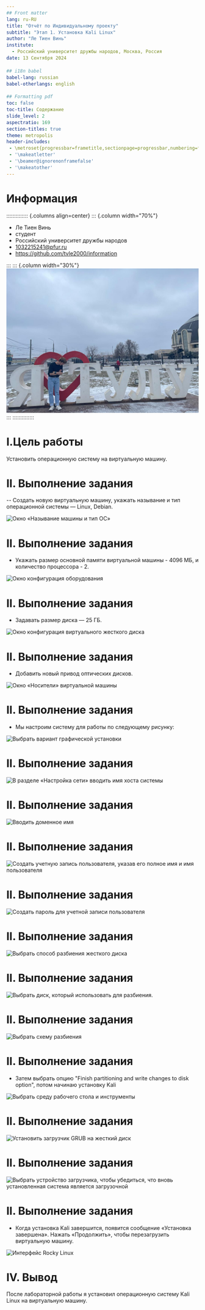 ```yaml
---
## Front matter
lang: ru-RU
title: "Отчёт по Индивидуальному проекту"
subtitle: "Этап 1. Установка Kali Linux"
author: "Ле Тиен Винь"
institute:
  - Российский университет дружбы народов, Москва, Россия
date: 13 Сентября 2024

## i18n babel
babel-lang: russian
babel-otherlangs: english

## Formatting pdf
toc: false
toc-title: Содержание
slide_level: 2
aspectratio: 169
section-titles: true
theme: metropolis
header-includes:
 - \metroset{progressbar=frametitle,sectionpage=progressbar,numbering=fraction}
 - '\makeatletter'
 - '\beamer@ignorenonframefalse'
 - '\makeatother'
---
```


# Информация
:::::::::::::: {.columns align=center}
::: {.column width="70%"}
  * Ле Тиен Винь
  * студент
  * Российский университет дружбы народов
  * [1032215241@pfur.ru](mailto:1032215241@rudn.ru)
  * https://github.com/tvle2000/information
  
:::
::: {.column width="30%"}
![vinh](23.jpg)
:::
::::::::::::::

# I.Цель работы

Установить операционную систему на виртуальную машину.

# II. Выполнение задания

-- Создать новую виртуальную машину, укажать называние и тип операционной системы — Linux, Debian.

![Окно «Называние машины и тип ОС»](https://drive.google.com/uc?id=1ZwcXcxF9GFw6iX0OkESsi1rPFDrdg2UN)

# II. Выполнение задания

- Укажать размер основной памяти виртуальной машины - 4096 МБ, и количество процессора - 2.

![Окно конфигурация оборудования](https://drive.google.com/uc?id=1xR4n1Qx9xewP4W_FGKN3FQ_siNGi_OWp)

# II. Выполнение задания

- Задавать размер диска — 25 ГБ.

![Окно конфигурация виртуального жесткого диска](https://drive.google.com/uc?id=1QapLDFIPqjKxdz1oypfpk9FjNSmMoQYQ)

# II. Выполнение задания

- Добавить новый привод оптических дисков.

![Окно «Носители» виртуальной машины](https://drive.google.com/uc?id=1T8HGlCh6WWerXRH8Z6aUbsDVrUJ6Y6jw)

# II. Выполнение задания


- Мы настроим систему для работы по следующему рисунку:

![Выбрать вариант графической установки](https://drive.google.com/uc?id=1GRwclACKjl9HgNkQGBfR7L85BQEW6-0t)

# II. Выполнение задания


![В разделе «Настройка сети» вводить имя хоста системы](https://drive.google.com/uc?id=1TVMGa2jJzTIQWI0Xn02QQSvScF3LqDSQ)

# II. Выполнение задания

![Вводить доменное имя](https://drive.google.com/uc?id=1vF6qoK0fC5UCe7JtO-4hbWSdl4PRBW8y)

# II. Выполнение задания


![Создать учетную запись пользователя, указав его полное имя и имя пользователя](https://drive.google.com/uc?id=1HKBreVfpuFQ5EMUS5h499GdpMO1fyO3b)

# II. Выполнение задания

![Создать пароль для учетной записи пользователя](https://drive.google.com/uc?id=11FKB82L4IxxC4Qgcx9USArJZmby22Z5O)

# II. Выполнение задания

![Выбрать способ разбиения жесткого диска](https://drive.google.com/uc?id=1TUD3j8oqJl3RSQEzK-1ZbkRtSxuQcm1F)

# II. Выполнение задания


![Выбрать диск, который использовать для разбиения.](https://drive.google.com/uc?id=1P5kiM3VxjEbxccO1FqC_DA-oFh3IxbAZ)

# II. Выполнение задания

![Выбрать схему разбиения](https://drive.google.com/uc?id=1m-hvpXb54DkYx3Web2t12IMtiJ8ownwV)

# II. Выполнение задания

- Затем выбрать опцию "Finish partitioning and write changes to disk option", потом начинаю установку Kali

![Выбрать среду рабочего стола и инструменты](https://drive.google.com/uc?id=1bPUXdRTB3mnCXDWcKzAzVt1xJPQyAhNy)

# II. Выполнение задания

![Установить загрузчик GRUB на жесткий диск](https://drive.google.com/uc?id=1BVDtKTKe6EE1_GmET36DLnEGvGSU_W3P)

# II. Выполнение задания

![Выбрать устройство загрузчика, чтобы убедиться, что вновь установленная система является загрузочной](https://drive.google.com/uc?id=15eNW8qFjuEztoVPK2jjtdhzM65NaKbV9)

# II. Выполнение задания


- Когда установка Kali завершится, появится сообщение «Установка завершена». Нажать «Продолжить», чтобы перезагрузить виртуальную машину.

![Интерфейс Rocky Linux](https://drive.google.com/uc?id=1QgKX-MMGCGp8xap7Lcm4Qs41AUFHE1lP)
# IV. Вывод

После лабораторной работы я установил операционную систему Kali Linux на виртуальную машину.
